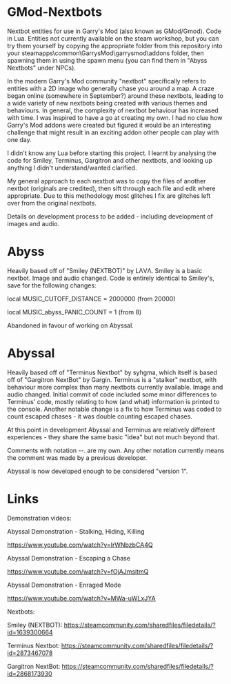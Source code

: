 # GMod-Nextbots
Nextbot entities for use in Garry's Mod (also known as GMod/Gmod). Code in Lua. Entities not currently available on the steam workshop, but you can try them yourself by copying the appropriate folder from this repository into your steamapps\common\GarrysMod\garrysmod\addons folder, then spawning them in using the spawn menu (you can find them in "Abyss Nextbots" under NPCs).

In the modern Garry's Mod community "nextbot" specifically refers to entities with a 2D image who generally chase you around a map. A craze began online (somewhere in September?) around these nextbots, leading to a wide variety of new nextbots being created with various themes and behaviours. In general, the complexity of nextbot behaviour has increased with time. I was inspired to have a go at creating my own. I had no clue how Garry's Mod addons were created but figured it would be an interesting challenge that might result in an exciting addon other people can play with one day.

I didn't know any Lua before starting this project. I learnt by analysing the code for Smiley, Terminus, Gargitron and other nextbots, and looking up anything I didn't understand/wanted clarified.

My general approach to each nextbot was to copy the files of another nextbot (originals are credited), then sift through each file and edit where appropriate. Due to this methodology most glitches I fix are glitches left over from the original nextbots.

Details on development process to be added - including development of images and audio.

# Abyss
Heavily based off of "Smiley (NEXTBOT)" by 󠀡󠀡LΛVΛ. Smiley is a basic nextbot. Image and audio changed. Code is entirely identical to Smiley's, save for the following changes:

local MUSIC_CUTOFF_DISTANCE = 2000000 (from 20000)

local MUSIC_abyss_PANIC_COUNT = 1 (from 8)

Abandoned in favour of working on Abyssal.

# Abyssal
Heavily based off of "Terminus Nextbot" by syhgma, which itself is based off of "Gargitron NextBot" by Gargin. Terminus is a "stalker" nextbot, with behaviour more complex than many nextbots currently available. Image and audio changed. Initial commit of code included some minor differences to Terminus' code, mostly relating to how (and what) information is printed to the console. Another notable change is a fix to how Terminus was coded to count escaped chases - it was double counting escaped chases.

At this point in development Abyssal and Terminus are relatively different experiences - they share the same basic "idea" but not much beyond that.

Comments with notation --. are my own. Any other notation currently means the comment was made by a previous developer.

Abyssal is now developed enough to be considered "version 1".

# Links

Demonstration videos:

Abyssal Demonstration - Stalking, Hiding, Killing

https://www.youtube.com/watch?v=IrWNbzbCA4Q

Abyssal Demonstration - Escaping a Chase

https://www.youtube.com/watch?v=fOjAJmsitmQ

Abyssal Demonstration - Enraged Mode

https://www.youtube.com/watch?v=MWa-uWLxJYA

Nextbots:

Smiley (NEXTBOT): https://steamcommunity.com/sharedfiles/filedetails/?id=1639300664

Terminus Nextbot: https://steamcommunity.com/sharedfiles/filedetails/?id=2873467078

Gargitron NextBot: https://steamcommunity.com/sharedfiles/filedetails/?id=2868173930
